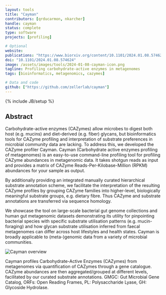 ```yaml
---
layout: tools
title: "Cayman"
contributors: [qrducarmon, nkarcher]
handle: cayman
status: complete
type: software
projects: [profiling]

# Optional
website:
publications: "https://www.biorxiv.org/content/10.1101/2024.01.08.574624v1"
doi: "10.1101/2024.01.08.574624"
image: /assets/images/tools/2024-01-08-cayman-icon.png
tagline: Profiling carbohydrate-active enzymes in metagenomes
tags: [bioinformatics, metagenomics, cazymes]

# Data and code
github: ["https://github.com/zellerlab/cayman"]
---
```

{% include JB/setup %}

## Abstract
Carbohydrate-active enzymes (CAZymes) allow microbes to  digest both host (e.g. mucins) and diet-derived (e.g. fiber) glycans, but bioinformatics tools for CAZyme profiling and interpretation of substrate preferences in microbial community data are lacking. To address this, we developed the CAZyme profiler Cayman. Cayman (Carbohydrate active enzymes profiling of metagenomes) is an easy-to-use command-line profiling tool for profiling CAZyme abundances in metagenomic data. It takes shotgun reads as input and provides a matrix of CAZyme Reads-Per-Kilobase-Million (RPKM) abundances for your sample as output. 

By additionally providing an integrated manually curated hierarchical substrate annotation scheme, we facilitate the interpretation of the resulting CAZyme profiles by grouping CAZyme families into higher-level, biologically meaningful substrate groups, e.g. dietary fibre. Thus CAZyme and substrate annotations are transferred via sequence homology.  

We showcase the tool on large-scale bacterial gut genome collections and human gut metagenomic datasets demonstrating its utility for pinpointing bacterial species with specific substrate utilisation patterns (e.g. mucin-foraging) and how glycan substrate utilisation inferred from faecal metagenomes can differ across host lifestyles and health states. Cayman is broadly applicable to (meta-)genomic data from a variety of microbial communities.  

![Cayman overview](/assets/images/tools/2024-01-08-cayman-overview.jpg)

Cayman profiles Carbohydrate-Active Enzymes (CAZymes) from metagenomes via quantification of CAZymes through a gene catalogue. CAZyme abundances are then aggregated/grouped at different levels, facilitated by our curated substrate annotations. GMGC: Gut Microbial Gene Catalog, ORFs: Open Reading Frames, PL: Polysaccharide Lyase, GH: Glycoside Hydrolase.
